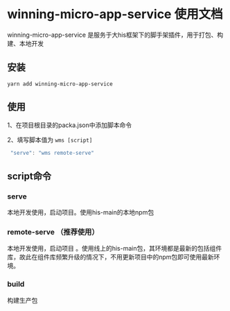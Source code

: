 # winning-micro-app-service 使用文档

winning-micro-app-service 是服务于大his框架下的脚手架插件，用于打包、构建、本地开发

## 安装

```shell
yarn add winning-micro-app-service
```

## 使用
1、在项目根目录的packa.json中添加脚本命令

2、填写脚本值为 `wms [script]`

```js
 "serve": "wms remote-serve"
```


## script命令
### serve
本地开发使用，启动项目。使用his-main的本地npm包

### remote-serve （推荐使用）
本地开发使用，启动项目 。使用线上的his-main包，其环境都是最新的包括组件库，故此在组件库频繁升级的情况下，不用更新项目中的npm包即可使用最新环境。

### build 
构建生产包
